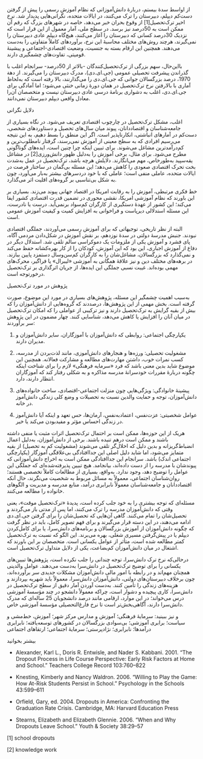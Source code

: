   از اواسط سدۀ بیستم، دربارۀ دانش‌آموزانی که نظام آموزش رسمی را پیش از گرفتن دست‌کم دیپلم، دبیرستان را ترک می‌کنند، در ایالات متحده، نگرانی‌هایی پدیدار شد. نرخ اخیر ترک‌تحصیل[1] از وقوع بحران خبر می‌دهد، خاصه در شهرهای بزرگ که رقم آن ممکن است به 50درصد نیز برسد. در سطح ملی، آمار معمول از این قرار است که نزدیک 30درصد کسانی که دبیرستان را آغاز می‌کنند، هیچ‌گاه دیپلم عادی دبیرستان را نمی‌گیرند، هرچند روش‌های مختلف محاسبۀ این نرخ، برآوردهای کاملاً متفاوتی را به‌دست می‌دهند. همچنین این ارقام بسته به جنسیت، وضعیت اقتصادی-اجتماعی و پیشینۀ قومیتی، تفاوت‌های چشمگیری دارند.

بااین‌حال، سهم بزرگی از ترک‌تحصیل‌کنندگان -بالاتر از 50درصد- سرانجام اغلب با گذراندن پیشرفت تحصیلی عمومی (جی.ای.دی)، مدرک دبیرستان را می‌گیرند. از دهة 1970، درصد بزرگسالان جوانی که جی.ای.دی را می‌گذارنند، بالا رفته است که به‌لحاظ آماری با بالارفتن نرخ ترک‌تحصیل در همان دورۀ زمانی خنثی می‌شود؛ اما آمادگی برای جی.ای.دی، اغلب به دشواری برنامۀ درسی عادی دبیرستان نیست و متخصصان آن‌را معادل واقعی دیپلم دبیرستان نمی‌دانند.

دلایل نگرانی

 اغلب، مشکل ترک‌تحصیل در چارچوب اقتصادی تعریف می‌شود. در نگاه بسیاری از جامعه‌شناسان و اقتصاددانان، پیوند میان سال‌های تحصیل و دستاوردهای شخصی، دست‌کم در آمارهای انباشتی، انکارناپذیر است. اگر این منطق را بسط دهیم، به این نتیجه می‌رسیم افرادی که به سطح معینی از آموزش نمی‌رسند، گرفتار نامطلوب‌ترین و کم‌درآمدترین مشاغل می‌شوند. برای تبیین اینکه چرا چنین است، ایده‌های گوناگونی مطرح می‌شود. برای مثال، برخی آموزش را به‌دلیل ظهور دانش‌ورزی[2] در مشاغل یقه‌سپید به‌طور‌خاص، مهم می‌انگارند. دلایلش هرچه باشد، ترک‌تحصیل در عمل به‌شدت بخت تحرک اقتصادی صعودی را کاهش می‌دهد؛ این مسئله بی‌گمان در ساختار فرصت در ایالات متحده، عاملی منفی است؛ عاملی که با خود دردسرهای بیشتر به‌بار می‌آورد، چون به شکل بی‌تناسبی بر گروه‌های اقلیت اثر می‌گذارد.

خط فکری مرتبطی، آموزش را به رقابت امریکا در اقتصاد جهانی پیوند می‌زند. بسیاری بر این باورند که نظام آموزشی امریکا، نقشی محوری در تضمین قدرت اقتصادی کشور ایفا می‌کند؛ این کشور از عهدۀ دستگیری از کارگران کم‌سواد برنمی‌آید. درست یا نادرست، این مسئله استدلالی دیرپاست و فراخوانی به افزایش کمیت و کیفیت آموزش عمومی است.

البته از نظر تاریخی، توجیهاتی که برای آموزش رسمی می‌آوردند، جملگی اقتصادی نبودند. جنبش مدرسۀ دولتی در سدۀ نوزدهم، بر نقش آموزش در شکل‌دادن مردمی آگاه، پای فشرد و آموزش یکی از ملزومات یک دموکراسی سالم تلقی شد. استدلال دیگر در دفاع از آموزش اجباری، این بود که این آموزش، کودکان را از کار بهره‌کشانه حفظ می‌کند و نمی‌گذارد که بزرگسالان، مشاغل‌شان را به کارگران کم‌سن‌وسال دستمزد پایین ببازند. در برهه‌های مختلف دین و نیز علاقۀ همگانی به آموزشی «لیبرال» یا فراگیر، محرک‌های مهمی بوده‌اند. غیبت نسبی جملگی این ایده‌ها، از جریان اثرگذاری بر ترک‌تحصیل درخورتوجه است.

پژوهش در مورد ترک‌تحصیل

به‌سبب اهمیت چشمگیر این مسئله، پژوهش‌های بسیاری در مورد این موضوع، صورت گرفته است. بخش مهمی از این پژوهش‌ها، درصددند که گروه‌هایی از دانش‌آموزان را که بیش از بقیه گرایش به ترک‌تحصیل دارند و نیز ترکیبی از عواملی را که امکان ترک‌تحصیل در میان آنان را افزایش یا کاهش می‌دهد، شناسایی کنند. چهار مضمون در این پژوهش سر برآوردند:

1. یکپارچگی اجتماعی: روابطی که دانش‌آموزان با آموزگاران، سایر دانش‌آموزان و مدیران دارند.

2. مشغولیت تحصیلی: ورزه‌ها و هنجارهای دانش‌آموزی، مانند لذت‌بردن از مدرسه، کسب نمرات خوب، داشتن مهارت‌های مطالعه و مشارکت فعالانه. همچنین این موضوع شاید بدین معنی باشد که فرد «سرمایه فرهنگی» لازم را برای شناخت اینکه چگونه دربارۀ مقررات خودسرانۀ مدرسه مذاکره و به شکلی رفتار کند که آموزگاران انتظار دارند، دارد.

3. پیشینۀ خانوادگی: ویژگی‌هایی چون منزلت اجتماعی-اقتصادی، ساخت خانواده‌های دانش‌آموزان، توجه و حمایت والدین نسبت به تحصیلات و وضع کلی زندگی دانش‌آموز در خانه.

4. عوامل شخصیتی: عزت‌نفس، اعتمادبه‌نفس، آرمان‌ها، حس تعهد و اینکه آیا دانش‌آموز در زندگی احساس مؤثر و مفیدبودن می‌کند یا خیر.

هریک از این حوزه‌ها، ممکن است بر احتمال ترک‌تحصیل اثرات مثبت یا منفی داشته باشند و ممکن است درهم تنیده باشند. برخی از دانش‌آموزان، به‌دلیل اعمال انضباط‌گریزانه و بدین دلیل که اخلال‌گر تلقی می‌شوند (مشغولیت کم به تحصیل) از بقیه متمایز می‌شود، اما شاید دلیل اصلی این جداافتادگی بی‌علاقگی آموزگار (یکپارچگی اجتماعی اندک) باشد. سرانجام این جداافتادگی ممکن است به اخراج دانش‌آموزانی که پیوندشان با مدرسه را از دست داده‌اند، بیانجامد. هیچ تبیین پذیرفته‌شده‌ای که جملگی این عوامل را توضیح دهد، وجود ندارد. به‌واقع، بسیاری از مطالعات کاملاً تخصصی هستند؛ روان‌شناسان اجتماعی، معمولاً به مسائل مربوط به شخصیت می‌نگرند، حال آنکه اقتصاددانان و جامعه‌شناسان معمولاً نابرابری درآمد، منابع مدرسه و مدیریت و الگوهای خانواده را مطالعه می‌کنند.

مسئله‌ای که توجه بیشتری را به خود جلب کرده است، پدیدۀ «ترک‌تحصیل موقت»، یعنی وقتی که دانش‌آموزان مدرسه را ترک می‌کنند، اما پس از مدتی باز می‌گردند و تحصیل‌شان را تمام می‌کنند. گاهی آن‌هایی که تحصیل‌شان را برای گرفتن جی.ای.دی ادامه می‌دهند، در این دسته قرار می‌گیرند و برای فهم تصویر کامل، باید در نظر گرفت که چگونه دانش‌آموزان از آموزش بزرگسالان و برنامه‌های دانش‌سرا، یا برای کامل‌کردن دیپلم یا در پیش‌گرفتن مسیری شغلی، بهره می‌برند. این الگو که نسبت به ترک‌تحصیل کمتر مطالعه شده است، متأثر از عوامل یکسانی است. متخصصان بر این باورند که اشتغال در میان دانش‌آموزان کم‌بضاعت، یکی از دلایل متداول ترک‌تحصیل است.

درحالی‌که نرخ ترک دانش‌سرا، توجه چندانی را جلب نکرده است، پژوهش‌ها تبیین‌های یکسانی را برای توضیح ترک‌تحصیل در دانش‌سرا به‌دست می‌دهند. عوامل والدینی همچنان مهم‌اند و در رابطه با امور مالی دانش‌آموزان مشکلات جدیدی سر برآورده‌اند، چون برخلاف دبیرستان‌های دولتی، دانش‌آموزان دانش‌سرا، معمولاً باید شهریه بپردازند و هزینه‌های زندگی را تأمین کنند. به‌دست آوردن آمار دقیق از سطح ترک‌تحصیل در دانش‌سرا، کاری پیچیده و دشوار است، چراکه معمولاً دانشجو در چند مؤسسۀ آموزشی درس می‌خواند؛ در این موارد، ارقامی مانند درصد دانشجویان 25 ساله‌ای که مدرک دانش‌سرا دارند، آگاهی‌بخش‌تر است تا نرخ فارغ‌التحصیلی مؤسسۀ آموزشی خاص.

و نیز ببینید: سرمایۀ فرهنگی؛ آموزش و مدارس مرکز شهر؛ آموزش، خط‌مشی و سیاست؛ برابری آموزشی؛ بی‌سوادی بزرگسالان در کشورهای توسعه‌یافته؛ نابرابری درآمدها؛ نابرابری؛ نژادپرستی؛ سرمایۀ اجتماعی؛ ارتقاهای اجتماعی

بیشتر بخوانید

- Alexander, Karl L., Doris R. Entwisle, and Nader S. Kabbani. 2001. “The Dropout Process in Life Course Perspective: Early Risk Factors at Home and School.” Teachers College Record 103:760–822

- Knesting, Kimberly and Nancy Waldron. 2006. “Willing to Play the Game: How At-Risk Students Persist in School.” Psychology in the Schools 43:599–611

- Orfield, Gary, ed. 2004. Dropouts in America: Confronting the Graduation Rate Crisis. Cambridge, MA: Harvard Education Press

- Stearns, Elizabeth and Elizabeth Glennie. 2006. “When and Why Dropouts Leave School.” Youth & Society 38:29–57

 [1] school dropouts

 [2] knowledge work

 

 

 

 